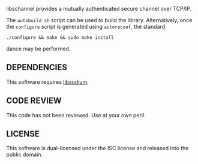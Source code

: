 libschannel provides a mutually authenticated secure channel over TCP/IP.

The `autobuild.sh` script can be used to build the library. Alternatively,
once the `configure` script is generated using `autoreconf`, the standard

```
./configure && make && sudo make install
```

dance may be performed.


## DEPENDENCIES

This software requires [libsodium](https://github.com/jedisct1/libsodium).


## CODE REVIEW

This code has not been reviewed. Use at your own peril.


## LICENSE

This software is dual-licensed under the ISC license and released into
the public domain.
